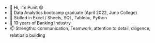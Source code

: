 - 👋 Hi, I’m Punit :smile:
- 👀 Data Analytics bootcamp graduate (April 2022, Juno College)
- 🌱 Skilled in Excel / Sheets, SQL, Tableau, Python
- 💞️ 10 years of Banking Industry
- 📫 Strengths: communication, Teamwork, attention to detail, diligence, relatiosip building

<!---
plalwani2/plalwani2 is a ✨ special ✨ repository because its `README.md` (this file) appears on your GitHub profile.
You can click the Preview link to take a look at your changes.
--->
